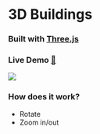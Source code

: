 # 3D Buildings 

### Built with [Three.js](https://threejs.org/)

### Live Demo [🔗](https://nicoleyry-3dbuildings.netlify.app/)

![](https://nicoleyry.files.wordpress.com/2021/10/3d-buildings.png)

### How does it work?
* Rotate
* Zoom in/out
